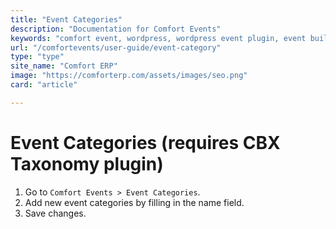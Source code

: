 ```yaml
---
title: "Event Categories"
description: "Documentation for Comfort Events"
keywords: "comfort event, wordpress, wordpress event plugin, event builder"
url: "/comfortevents/user-guide/event-category"
type: "type"
site_name: "Comfort ERP"
image: "https://comforterp.com/assets/images/seo.png"
card: "article"

---
```


# Event Categories (requires CBX Taxonomy plugin)

1. Go to `Comfort Events > Event Categories`.
2. Add new event categories by filling in the name field.
3. Save changes.
